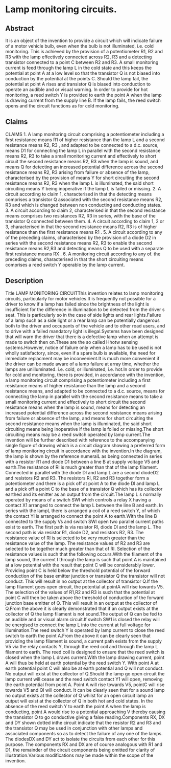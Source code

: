# Lamp monitoring circuits.

## Abstract
It is an object of the invention to provide a circuit which will indicate failure of a motor vehicle bulb, even when the bulb is not illuminated, i.e. cold monitoring. This is achieved by the provision of a potentiometer R1, R2 and R3 with the lamp effectively connected across R2, R3 and a detecting transistor connected to a point C between R2 and R3. A small monitoring current is feed through the lamp L in the cold state and this keeps the potential at point A at a low level so that the transistor Q is not biased into conduction by the potential at the points C. Should the lamp fail, the potential at point A rises and transistor Q is biased into conduction to operate an audible and or visual warning. In order to provide for hot monitoring, a reed switch Y is provided to earth the point A when the lamp is drawing current from the supply line B. If the lamp fails, the reed switch opens and the circuit functions as for cold monitoring.

## Claims
CLAIMS 1. A lamp monitoring circuit comprising a potentiometer including a first resistance means R1 of higher resistance than the lamp L and a second resistance means R2, R3 , and adapted to be connected to a d.c. source, means D1 for connecting the lamp L in parallel with the second resistance means R2, R3 to take a small monitoring current and effectively to short circuit the second resistance means R2, R3 when the lamp is sound, and means Q for detecting an increased potential difference across the second resistance means R2, R3 arising from failure or absence of the lamp, characterised by the provision of means Y for short circuiting the second resistance means R2, R3 when the lamp L is illuminated, the said short circuiting means Y being inoperative if the lamp L is failed or missing. 2. A circuit according to claim 1, characterised in that the detecting means comprises a transistor Q associated with the second resistance means R2, R3 and which is changed between non conducting and conducting states. 3. A circuit according to claim 2, characterised in that the second resistance means comprises two resistances R2, R3 in series, with the base of the transistor Q connected between them. 4. A circuit according to claim 1, 2 or 3, characterised in that the second resistance means R2, R3 is of higher resistance than the first resistance means R1 . 5. A circuit according to any of the preceding claims, characterised by the provision of a diode D2 in series with the second resistance means R2, R3 to enable the second resistance means R2,R3 and detecting means Q to be used with a separate first resistance means RX . 6. A monitoring circuit according to any of. the preceding claims, characterised in that the short circuiting means comprises a reed switch Y operable by the lamp current.

## Description
Title LAMP MONITORING CIRCUITThis invention relates to lamp monitoring circuits, particularly for motor vehicles.It is frequently not possible for a driver to know if a lamp has failed since the brightness of the light is insufficient for the difference in illumination to be detected from the driver s seat. This is particularly so in the case of side lights and rear lights.Failure of a lamp such as a side light or a rear lamp can be potentially dangerous both to the driver and occupants of the vehicle and to other road users, and to drive with a failed mandatory light is illegal.Systems have been designed that will warn the driver that there is a defective lamp when an attempt is made to switch then on.These are the so called Hhotw sensing systems.However, notice of failure only when a lamp has to be used is not wholly satisfactory, since, even if a spare bulb is available, the need for immediate replacment may be inconvenient.It is much more convenient if the driver can be made aware of a lamp failure at array time, whether the lamps are unilluminated. i.e. cold, or illuminated, i.e. hot.In order to provide for cold and monitoring, there is provided, in accordance with the invention, a lamp monitoring circuit comprising a potentiometer including a first resistance means of higher resistance than the lamp and a second resistance means, and adapted to be connected to a d.c. source, means for connecting the lamp in parallel with the second resistance means to take a small monitoring current and effectively to short circuit the second resistance means when the lamp is sound, means for detecting an increased potential difference across the second resistance means arising from failure or absence of the lamp, and means for short circuiting the second resistance means when the lamp is illuminated, the said short circuiting means being inoperative if the lamp is foiled or missing.The short circuiting means may be a reed switch operated by lamp current.The invention will be further described with reference to the accompanying single figure of drawing which is a circuit diagram showing a preferred form of lamp monitoring circuit in accordance with the invention.In the diagram, the lamp is shown by the reference numeralL as being connected in series with a resistor R1 and diode D1 between a line B at supply voltage V5 and earth.The resistance of Rl is much greater than that of the lamp filament. Connected in parallel with the diode Dl and lamp L are a second diodeD2 and resistors R2 and R3. The resistors Rl, R2 and R3 together form a potentiometer and there is a pick off at point A to the diode Dl and lamp L and a pick off a point C to the base of a transistor Q which has its collector earthed and its emitter as an output from the circuit.The lamp L s normally operated by means of a switch SWI which controls a relay X having a contact X1 arranged to connect the lamp L between the line B and earth. In series with the lampL there is arranged a coil of a reed switch Y, of which the contact Yl is arranged to connect the point A to earth.With the line B connected to the supply Vs and switch SWl open two parallel current paths exist to earth. The first path is via resistor Rl, diode Dl and the lamp L. The second path is via resistor R1, diode D2, and resistors R2, R3. The resistance value of Rl is selected to be very much greater than the resistance value of the lamp. The resistance values of R2 and R3 are selected to be together much greater than that of Rl. Selection of the resistance values is such that the following occurs.With the filament of the lamp sound, the current I through the lamp is such that point A is maintained at a low potential with the result that point C will be considerably lower. Providing point C is held below the threshold potential of the forward conduction of the base emitter junction or transistor Q the transistor will not conduct. This will result in no output at the collector of transistor Q.If the lamp filament goes open circuit, the potential at pointA will rise towards V5. The selection of the values of R1,R2 and R3 is such that the potential at point C will then be taken above the threshold of conduction of the forward junction base emitter of Q. This will result in an output at the collector of Q.From the above it is clearly demonstrated that if an output exists at the collector of Q the lamp filament is not sound.The output of Q can be fed to an audible and or visual alarm circuit.If switch SW1 is closed the relay will be energised to connect the lamp L into the current at full voltage for illumination.The reed switch Y is operated by lamp current to close the reed switch to earth the point A.From the above it can be clearly seen that providing the lamp filament is sound, a current path exists from the supply V5 via the relay contacts Y, through the reed coil and through the lamp L filament to earth. The reed coil is designed to ensure that the reed switch is closed when the lamp L draws current.With the lamp drawing current, point A will thus be held at earth potential by the reed switch Y. With point A at earth potential point C will also be at earth potential and Q will not conduct. No output will exist at the collector of Q.Should the lamp go open circuit the lamp current will cease and the reed switch contact Y1 will open, removing the earth potential from point A. Point A will rise towards V5, pointC will rise towards V5 and Ql will conduct. It can be clearly seen that for a sound lamp no output exists at the collector of Q whilst for an open circuit lamp an output will exist at the collector of Q in both hot and cold states. In the absence of the reed switch Y to earth the point A when the lamp is conducting, point A would rise to a potential approaching V thereby causing the transistor Q to go conductive giving a false reading.Components RX, DX and DY shown dotted inthe circuit indicate that the resistor R2 and R3 and the transistor Q may be used in conjunction with other lamps and associated components so as to detect the failure of any one of the lamps. The diodesDX and DY act to isolate the circuits from each other for this purpose. The components RX and DX are of course analogous with R1 and D1, the remainder of the circuit components being omitted for clarity of illustration.Various modifications may be made within the scope of the invention.
